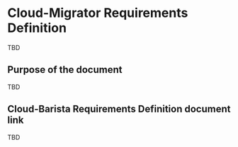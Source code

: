 # Cloud-Migrator Requirements Definition

TBD

## Purpose of the document

TBD

## Cloud-Barista Requirements Definition document link

TBD
